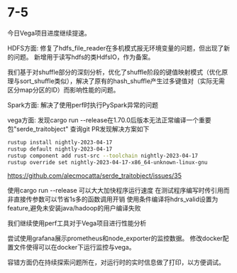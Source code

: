 # 7-5

今日Vega项目进度继续提速。

HDFS方面:
修复了hdfs_file_reader在多机模式报无环境变量的问题，但出现了新的问题。
新增用于读写hdfs的类HdfsIO，作为备案。

我们基于对shuffle部分的深刻分析，优化了shuffle阶段的键值映射模式（优化原理与sort_shuffle类似），解决了原有的hash_shuffle产生过多键值对（实际无需区分map分区的ID）而影响性能的问题。

Spark方面:
解决了使用perf时执行PySpark异常的问题

vega方面:
发现cargo run --release在1.70.0后版本无法正常编译一个重要包"serde_traitobject"
查询git PR发现解决方案如下
```sh
rustup install nightly-2023-04-17
rustup default nightly-2023-04-17
rustup component add rust-src --toolchain nightly-2023-04-17
rustup override set nightly-2023-04-17-x86_64-unknown-linux-gnu
```
https://github.com/alecmocatta/serde_traitobject/issues/35

使用cargo run --release 可以大大加快程序运行速度
在测试程序编写时传引用而非直接传参数可以节省1s多的函数调用开销
使用条件编译将hdrs_valid设置为feature,避免未安装java/hadoop的用户编译失败

我们继续使用perf工具对于Vega项目进行性能分析

尝试使用grafana展示prometheus和node_exporter的监控数据。
修改docker配置文件使得可以在docker下运行监控与vega。

容错方面仍在持续探索问题所在，对运行时的实时信息做了打印，以方便调试。